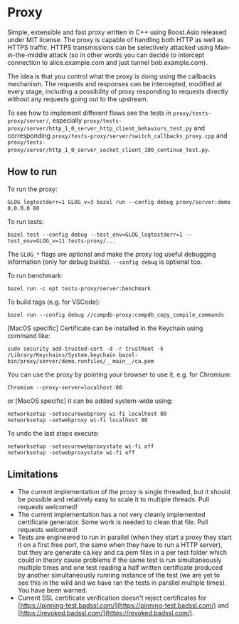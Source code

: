 # Proxy

Simple, extensible and fast proxy written in C++ using Boost.Asio released under MIT license.
The proxy is capable of handling both HTTP as well as HTTPS traffic.
HTTPS transmissions can be selectively attacked using Man-in-the-middle attack
(so in other words you can decide to intercept connection to alice.example.com and just tunnel bob.example.com).

The idea is that you control what the proxy is doing using the callbacks mechanism. 
The requests and responses can be intercepted, modified at every stage,
including a possibility of proxy responding to requests directly without any requests going out to the upstream.

To see how to implement different flows see the tests in `proxy/tests-proxy/server/`,
especially `proxy/tests-proxy/server/http_1_0_server_http_client_behaviors_test.py` and corresponding
`proxy/tests-proxy/server/switch_callbacks_proxy.cpp` and
`proxy/tests-proxy/server/http_1_0_server_socket_client_100_continue_test.py`.

## How to run

To run the proxy:
```
GLOG_logtostderr=1 GLOG_v=3 bazel run --config debug proxy/server:demo 0.0.0.0 80
```

To run tests:
```
bazel test --config debug --test_env=GLOG_logtostderr=1 --test_env=GLOG_v=11 tests-proxy/...
```

The `GLOG_*` flags are optional and make the proxy log useful debugging information (only for debug builds).
`--config debug` is optional too.

To run benchmark:
```
bazel run -c opt tests-proxy/server:benchmark
```

To build tags (e.g. for VSCode):
```
bazel run --config debug //compdb-proxy:compdb_copy_compile_commands
```

[MacOS specific] Certificate can be installed in the Keychain using command like:
```
sudo security add-trusted-cert -d -r trustRoot -k /Library/Keychains/System.keychain bazel-bin/proxy/server/demo.runfiles/__main__/ca.pem
```

You can use the proxy by pointing your browser to use it, e.g. for Chromium:

```
Chromium --proxy-server=localhost:80
```

or [MacOS specific] it can be added system-wide using:

```
networksetup -setsecurewebproxy wi-fi localhost 80
networksetup -setwebproxy wi-fi localhost 80
```

To undo the last steps execute:

```
networksetup -setsecurewebproxystate wi-fi off
networksetup -setwebproxystate wi-fi off
```

## Limitations

* The current implementation of the proxy is single threaded, but it should be possible and relatively easy to scale
it to multiple threads. Pull requests welcomed!
* The current implementation has a not very cleanly implemented certificate generator.
Some work is needed to clean that file. Pull requests welcomed!
* Tests are engineered to run in parallel (when they start a proxy they start it on a first free port,
the same when they have to run a HTTP server), but they are generate ca.key and ca.pem files in a per test folder
which could in theory cause problems if the same test is run simultaneously multiple times and one test reading a
half written certificate produced by another simultaneously running instance of the test (we are yet to see this in
the wild and we have ran the tests in parallel multiple times). You have been warned.
* Current SSL certificate verification doesn't reject certificates for
[https://pinning-test.badssl.com/](https://pinning-test.badssl.com/) and
[https://revoked.badssl.com/](https://revoked.badssl.com/).

